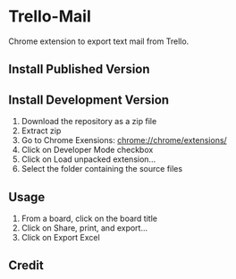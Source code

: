 Trello-Mail
============

Chrome extension to export text mail from Trello.

Install Published Version
-------------------------


Install Development Version
---------------------------
1. Download the repository as a zip file
2. Extract zip
3. Go to Chrome Exensions: [chrome://chrome/extensions/](chrome://chrome/extensions/)
4. Click on Developer Mode checkbox
5. Click on Load unpacked extension...
6. Select the folder containing the source files

Usage
-----
1. From a board, click on the board title
2. Click on Share, print, and export...
3. Click on Export Excel

Credit
------


